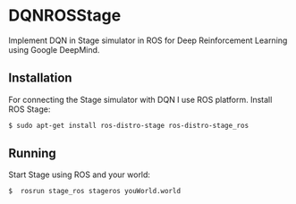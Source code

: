 # DQNROSStage

Implement DQN in Stage simulator in ROS for Deep Reinforcement Learning using Google DeepMind.

## Installation

For connecting the Stage simulator with DQN I use ROS platform.
Install ROS Stage:

```bash
$ sudo apt-get install ros-distro-stage ros-distro-stage_ros
```

## Running

Start Stage using ROS and your world:

```bash
$  rosrun stage_ros stageros youWorld.world
```